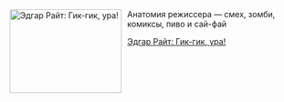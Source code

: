 <!--2025-09-23 18:45:19-->
<div class="yb">
  <div class="rss kino_teatr"><a href="https://www.kino-teatr.ru/blog/y2025/9-23/976/" title="Эдгар Райт: Гик-гик, ура&#33;"><img src="https://www.kino-teatr.ru/blog/6/7/976/poster.jpg" width="196" height="147" align="left" hspace="5" style="margin: 0px 10px 0px 5px" alt="Эдгар Райт: Гик-гик, ура&#33;"/></a>Анатомия режиссера — смех, зомби, комиксы, пиво и сай-фай <p class="titl"><a href="https://www.kino-teatr.ru/blog/y2025/9-23/976/">Эдгар Райт: Гик-гик, ура!</a></p></div>
</div>
